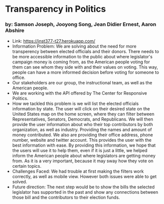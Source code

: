 # Transparency in Politics
### by: Samson Joseph, Jooyong Song, Jean Didier Ernest, Aaron  Abshire
- Link: https://inst377-t27.herokuapp.com/
- Information Problem: We are solving about the need for more transperency between elected officials and their donors. There needs to be more accessible information to the public about where legislator's campaign money is coming from, as the American people voting for them can see whom they side with and their values on voting. This way, people can have a more informed decision before voting for someone to office.
- Our stakeholders are our group, the instructional team, as well as the American people.
- We are working with the API offered by The Center for Responsive Politics.
- How we tackled this problem is we will list the elected officials information by state. The user will click on their desired state on the United States map on the home screen, where they can filter between Representatives, Senators, Democrats, and Republicans. We will then provide the user information about who their top contributors by both organization, as well as industry. Providing the names and amount of money contributed. We also are providing their office address, phone number, website and twitter account. This provides the user with the best information with ease.
By providing this information, we hope that the users will use it to help them, even if it is just a little, we helped inform the American people about where legislators are getting money from. As it is a very important, because it may sway how they vote on certain topics.
- Challenges Faced: We had trouble at first making the filters work correctly, as well as mobile view. However both issues were able to get solved.
- Future direction: The next step would be to show the bills the selected legislator has supported in the past and show any connections between those bill and the contributors to their election funds.
